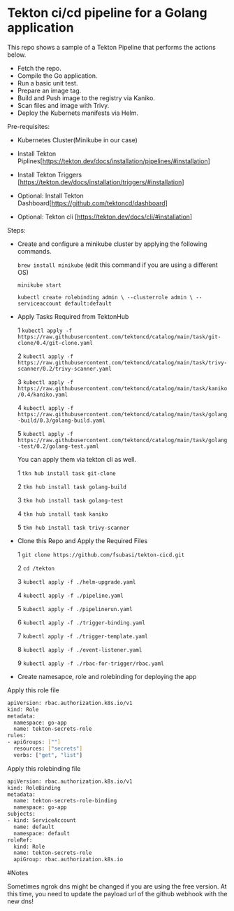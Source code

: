 # Tekton ci/cd pipeline for a Golang application
This repo shows a sample of a Tekton Pipeline that performs the actions below.

- Fetch the repo.
- Compile the Go application.
- Run a basic unit test.
- Prepare an image tag.
- Build and Push image to the registry via Kaniko.
- Scan files and image with Trivy.
- Deploy the Kubernets manifests via Helm.

Pre-requisites:

- Kubernetes Cluster(Minikube in our case)

- Install Tekton Piplines[https://tekton.dev/docs/installation/pipelines/#installation]

- Install Tekton Triggers [https://tekton.dev/docs/installation/triggers/#installation]

- Optional: Install Tekton Dashboard[https://github.com/tektoncd/dashboard] 

- Optional: Tekton cli [https://tekton.dev/docs/cli/#installation]  


Steps:

- Create and configure a minikube cluster by applying the following commands.
 
  `brew install minikube` (edit this command if you are using a different OS)
  
  `minikube start`

  `kubectl create rolebinding admin \
  --clusterrole admin \
  --serviceaccount default:default`

- Apply Tasks Required from TektonHub

  1 `kubectl apply -f https://raw.githubusercontent.com/tektoncd/catalog/main/task/git-clone/0.4/git-clone.yaml`

  2 `kubectl apply -f https://raw.githubusercontent.com/tektoncd/catalog/main/task/trivy-scanner/0.2/trivy-scanner.yaml`

  3 `kubectl apply -f https://raw.githubusercontent.com/tektoncd/catalog/main/task/kaniko/0.4/kaniko.yaml`

  4 `kubectl apply -f https://raw.githubusercontent.com/tektoncd/catalog/main/task/golang-build/0.3/golang-build.yaml`

  5 `kubectl apply -f https://raw.githubusercontent.com/tektoncd/catalog/main/task/golang-test/0.2/golang-test.yaml`

  You can apply them via tekton cli as well.

  1 `tkn hub install task git-clone`

  2 `tkn hub install task golang-build`

  3 `tkn hub install task golang-test`

  4 `tkn hub install task kaniko`

  5 `tkn hub install task trivy-scanner`

- Clone this Repo and Apply the Required Files
  
  1 `git clone https://github.com/fsubasi/tekton-cicd.git`

  2 `cd /tekton`

  3 `kubectl apply -f ./helm-upgrade.yaml`

  4 `kubectl apply -f ./pipeline.yaml`

  5 `kubectl apply -f ./pipelinerun.yaml`

  6 `kubectl apply -f ./trigger-binding.yaml`

  7 `kubectl apply -f ./trigger-template.yaml`

  8 `kubectl apply -f ./event-listener.yaml`

  9 `kubectl apply -f ./rbac-for-trigger/rbac.yaml`

- Create namesapce, role and rolebinding for deploying the app

Apply this role file 

```bash
apiVersion: rbac.authorization.k8s.io/v1
kind: Role
metadata:
  namespace: go-app
  name: tekton-secrets-role
rules:
- apiGroups: [""]
  resources: ["secrets"]
  verbs: ["get", "list"]
```

Apply this rolebinding file


```bash
apiVersion: rbac.authorization.k8s.io/v1
kind: RoleBinding
metadata:
  name: tekton-secrets-role-binding
  namespace: go-app
subjects:
- kind: ServiceAccount
  name: default
  namespace: default
roleRef:
  kind: Role
  name: tekton-secrets-role
  apiGroup: rbac.authorization.k8s.io
```




#Notes

Sometimes ngrok dns might be changed if you are using the free version. At this time, you need to update the payload url of the github webhook with the new dns!

